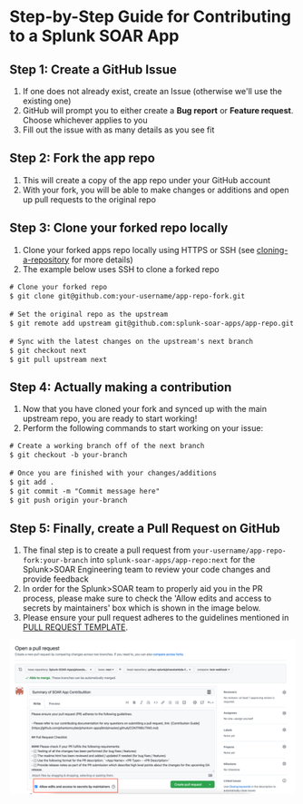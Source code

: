 # Step-by-Step Guide for Contributing to a Splunk SOAR App

## Step 1: Create a GitHub Issue

1. If one does not already exist, create an Issue (otherwise we'll use the existing one)
1. GitHub will prompt you to either create a **Bug report** or **Feature request**. Choose whichever applies to you
1. Fill out the issue with as many details as you see fit

## Step 2: Fork the app repo

1. This will create a copy of the app repo under your GitHub account
1. With your fork, you will be able to make changes or additions and open up pull requests to the original repo

## Step 3: Clone your forked repo locally

1. Clone your forked apps repo locally using HTTPS or SSH (see [cloning-a-repository](https://docs.github.com/en/repositories/creating-and-managing-repositories/cloning-a-repository) for more details)
1. The example below uses SSH to clone a forked repo

  ```
  # Clone your forked repo 
  $ git clone git@github.com:your-username/app-repo-fork.git
  
  # Set the original repo as the upstream
  $ git remote add upstream git@github.com:splunk-soar-apps/app-repo.git 
  
  # Sync with the latest changes on the upstream's next branch
  $ git checkout next
  $ git pull upstream next
  ``` 
  
## Step 4: Actually making a contribution

1. Now that you have cloned your fork and synced up with the main upstream repo, you are ready to start working!
1. Perform the following commands to start working on your issue:

  ```
  # Create a working branch off of the next branch
  $ git checkout -b your-branch
  
  # Once you are finished with your changes/additions
  $ git add .
  $ git commit -m "Commit message here"
  $ git push origin your-branch
  ``` 
 ## Step 5: Finally, create a **Pull Request** on GitHub
 
 1. The final step is to create a pull request from `your-username/app-repo-fork:your-branch` into `splunk-soar-apps/app-repo:next` for the Splunk>SOAR Engineering team to review your code changes and provide feedback
 1. In order for the Splunk>SOAR team to properly aid you in the PR process, please make sure to check the 'Allow edits and access to secrets by maintainers' box which is shown in the image below.
 1. Please ensure your pull request adheres to the guidelines mentioned in [PULL REQUEST TEMPLATE](https://github.com/splunk-soar-apps/.github/blob/main/.github/pull_request_template.md).
 
![PR](Images/example_pr.png)